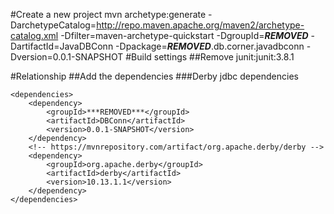 #Create a new project
mvn archetype:generate -DarchetypeCatalog=http://repo.maven.apache.org/maven2/archetype-catalog.xml -Dfilter=maven-archetype-quickstart -DgroupId=***REMOVED*** -DartifactId=JavaDBConn -Dpackage=***REMOVED***.db.corner.javadbconn -Dversion=0.0.1-SNAPSHOT
#Build settings
##Remove junit:junit:3.8.1


#Relationship
##Add the dependencies
###Derby jdbc dependencies

	<dependencies>
		<dependency>
			<groupId>***REMOVED***</groupId>
			<artifactId>DBConn</artifactId>
			<version>0.0.1-SNAPSHOT</version>
		</dependency>
		<!-- https://mvnrepository.com/artifact/org.apache.derby/derby -->
		<dependency>
			<groupId>org.apache.derby</groupId>
			<artifactId>derby</artifactId>
			<version>10.13.1.1</version>
		</dependency>
	</dependencies>